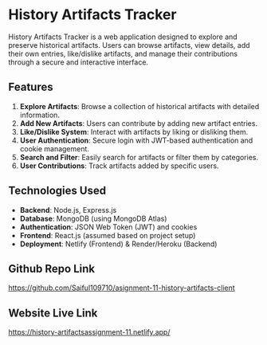 # History Artifacts Tracker  

History Artifacts Tracker is a web application designed to explore and preserve historical artifacts. Users can browse artifacts, view details, add their own entries, like/dislike artifacts, and manage their contributions through a secure and interactive interface.  

## Features  

1. **Explore Artifacts**: Browse a collection of historical artifacts with detailed information.  
2. **Add New Artifacts**: Users can contribute by adding new artifact entries.  
3. **Like/Dislike System**: Interact with artifacts by liking or disliking them.  
4. **User Authentication**: Secure login with JWT-based authentication and cookie management.  
5. **Search and Filter**: Easily search for artifacts or filter them by categories.  
6. **User Contributions**: Track artifacts added by specific users.  

## Technologies Used  

- **Backend**: Node.js, Express.js  
- **Database**: MongoDB (using MongoDB Atlas)  
- **Authentication**: JSON Web Token (JWT) and cookies  
- **Frontend**: React.js (assumed based on project setup)  
- **Deployment**: Netlify (Frontend) & Render/Heroku (Backend)  

## Github Repo Link
https://github.com/Saiful109710/asignment-11-history-artifacts-client

## Website Live Link
https://history-artifactsassignment-11.netlify.app/



 
